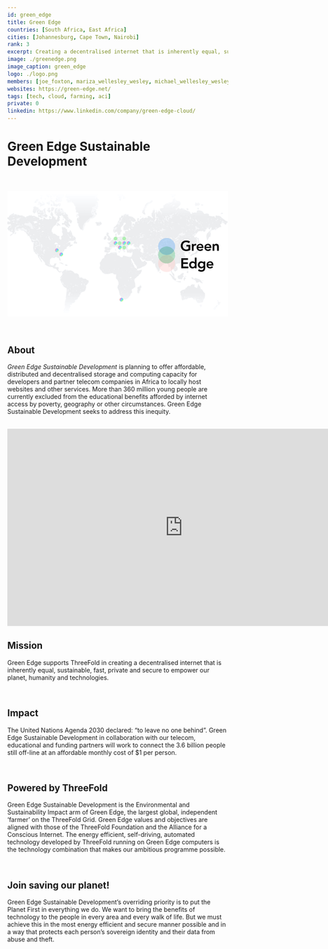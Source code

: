```yaml
---
id: green_edge
title: Green Edge
countries: [South Africa, East Africa]
cities: [Johannesburg, Cape Town, Nairobi]
rank: 3
excerpt: Creating a decentralised internet that is inherently equal, sustainable, private and secure.
image: ./greenedge.png
image_caption: green_edge
logo: ./logo.png
members: [joe_foxton, mariza_wellesley_wesley, michael_wellesley_wesley]
websites: https://green-edge.net/
tags: [tech, cloud, farming, aci]
private: 0
linkedin: https://www.linkedin.com/company/green-edge-cloud/
---
```


# Green Edge Sustainable Development

<br/>

![green_edge](greenedge2.png)

<br/>

## About

*Green Edge Sustainable Development* is planning to offer affordable, distributed and decentralised storage and computing capacity for developers and partner telecom companies in Africa to locally host websites and other services. More than 360 million young people are currently excluded from the educational benefits afforded by internet access by poverty, geography or other circumstances. Green Edge Sustainable Development seeks to address this inequity.

<BR>

<iframe src="https://player.vimeo.com/video/413148180" width="800" height="450" frameborder="0" allow="autoplay; fullscreen" allowfullscreen></iframe>

<BR>

## Mission

Green Edge supports ThreeFold in creating a decentralised internet that is inherently equal, sustainable, fast, private and secure to empower our planet, humanity and technologies.

<br/>

## Impact

The  United Nations Agenda 2030 declared: “to leave no one behind”. Green Edge Sustainable Development in collaboration with our telecom, educational and funding partners will work to connect the 3.6 billion people still off-line at an affordable monthly cost of $1 per person.

<br/>

## Powered by ThreeFold

Green Edge Sustainable Development is the Environmental and Sustainability Impact arm of Green Edge, the largest global, independent ‘farmer’ on the ThreeFold Grid. Green Edge values and objectives are aligned with those of the ThreeFold Foundation and the Alliance for a Conscious Internet. The energy efficient, self-driving, automated technology developed by ThreeFold running on Green Edge computers is the technology combination that makes our ambitious programme possible.

<br/>

## Join saving our planet!

Green Edge Sustainable Development’s overriding priority is to put the Planet First in everything we do. We want to bring the benefits of technology to the people in every area and every walk of life. But we must achieve this in the most energy efficient and secure manner possible and in a way that protects each person’s sovereign identity and their data from abuse and theft.

<!-- ## TFGrid Solution

### Roadmap
 -->